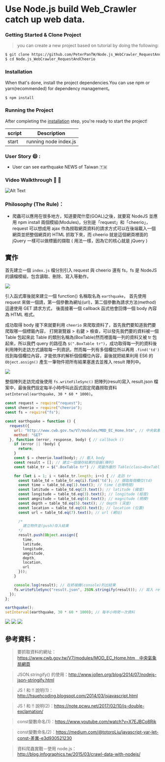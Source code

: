 # Use Node.js build Web_Crawler catch up web data.

### Getting Started & Clone Project
> you can create a new project based on tutorial by doing the following:

```bash
$ git clone https://github.com/PeterPanTW/Node.js_WebCrawler_RequestAndCheerio.git
$ cd Node.js_WebCrawler_RequestAndCheerio
```

### Installation
When that's done, install the project dependencies.You can use npm or yarn(recommended) for dependency management。

```bash
$ npm install
```

### Running the Project

After completing the [installation](#installation) step, you're ready to start the project!

| script | Description           |
| ------ | --------------------- |
| start  | running node index.js |


### User Story :smile: :
* User can see earthquake NEWS of Taiwan :taiwan:

### Video Walkthrough :movie_camera: :movie_camera:
![Alt Text](https://github.com/PeterPanTW/Node.js_WebCrawler_RequestAndCheerio/blob/master/DEMO_Node.js_WebCrawler_RequestAndCheerio.gif)


### Philosophy (The Rule)：
+ 爬蟲可以應用在很多地方，知道要爬什麼(GOAL)之後，就要寫 NodeJS 並應用 npm install 兩個模組(Modules)，分別是「request」和「cheerio」，request 可以想成用 ajax 作為撈取網頁資料的請求方式可以在後端載入一個網頁並把整個網頁的 HTML 抓取下來，而 cheerio 就是這個網頁裡面的 jQuery 一樣可以做標籤的擷取 ( 用法一樣，因為它的核心就是 jQuery )


## 實作
首先建立一個 `index.js` 檔分別引入 request 與 cheerio 還有 fs，fs 是 NodeJS 的讀檔模組，包含讀取、刪除、寫入等動作。

<img src="/img/01_安裝request&cheerio.jpg">

引入函式庫後就來建立一個 function() 名稱取名為 `earthquake`，
首先使用 request 來做一個請，第一個參數為網址(url)，第二個參數為請求方法(method)這邊使用 GET 請求方式，
後面接著一個 callback 函式他會回傳一個 body 內容為 HTML 格式。

成功取得 body 接下來就要利用 `cheerio` 來爬取資料了，首先我們要知道我們要爬取哪一個標籤內容，
打開瀏覽器 > 右鍵 > 檢查，可以發先我們要的資料被一個 Table 包起來此 Table 的類別名稱為(BoxTable)然而裡面每一列的資料又被 tr 包起來，所以我們 query 的路徑為 `$(".BoxTable tr")`，成功取得每一列的資料後利用陣列走訪方式讀取每一列資訊，然而每一列有多個欄位所以再用 `.find('td')` 找到每個欄位內容，才能依序的解析個個欄位內容，最後就把結果利用 ES6 的 `Object.assign()` 產生一筆物件把所有結果塞進去並推入 result 陣列中。

<img src="/img/02_開啟要抓取資料的網頁並選取Table.jpg">

整個陣列走訪完成後使用 `fs.writeFileSync()` 把陣列(result)寫入 result.json 檔案中，最後我們設定每半小時呼叫此函式固定爬蟲撈取資料 `setInterval(earthquake, 30 * 60 * 1000)`。

```js
const request = require("request");
const cheerio = require("cheerio");
const fs = require("fs");

const earthquake = function () {
  request({
    url: "http://www.cwb.gov.tw/V7/modules/MOD_EC_Home.htm", // 中央氣象局網頁
    method: "GET"
  }, function (error, response, body) { // callback ()
    if (error || !body) {
      return;
    }
    const $ = cheerio.load(body); // 載入 body
    const result = []; // 建立一個儲存結果的容器(陣列)
    const table_tr = $(".BoxTable tr") // 爬最外層的 Table(class=BoxTable) 中的 tr

    for (let i = 1; i < table_tr.length; i++) { // 走訪 tr
      const table_td = table_tr.eq(i).find('td'); // 擷取每個欄位(td)
      const time = table_td.eq(1).text(); // time (台灣時間)
      const latitude = table_td.eq(2).text(); // latitude (緯度)
      const longitude = table_td.eq(3).text(); // longitude (經度)
      const amgnitude = table_td.eq(4).text(); // magnitude (規模)
      const depth = table_td.eq(5).text(); // depth (深度)
      const location = table_td.eq(6).text(); // location (位置)
      const url = table_td.eq(7).text(); // url (網址)

      /*
        建立物件並(push)存入結果
      */
      result.push(Object.assign({
        time,
        latitude,
        longitude,
        amgnitude,
        depth,
        location,
        url
      }));
    }

    console.log(result); // 在終端機(console)列出結果
    fs.writeFileSync("result.json", JSON.stringify(result)); // 寫入 result.json 檔案
  });
};

earthquake();
setInterval(earthquake, 30 * 60 * 1000); // 每半小時爬一次資料
```

<img src="/img/03_確認可抓取到資料.jpg">
<img src="/img/04_確認可抓取到資料.jpg">
<img src="/img/05_確認result＿JSON資料.jpg">

## 參考資料：
> 要抓取資料的網址：https://www.cwb.gov.tw/V7/modules/MOD_EC_Home.htm　中央氣象局網頁

> JSON.stringify() 的使用：http://www.jollen.org/blog/2014/07/nodejs-json-stringify.html

> JS ! 和 !! 說明(1)：http://hsuehcoding.blogspot.com/2014/03/jsjavascript.html

> JS ! 和 !! 說明(2)：https://note.pcwu.net/2017/02/10/js-double-exclamation/

> const變數命名(1)：https://www.youtube.com/watch?v=X7EJBCo8Rik

> const變數命名(2)：https://medium.com/@totoroLiu/javascript-var-let-const-差異-e3d930521230

> 資料爬蟲實戰－使用 node.js：http://blog.infographics.tw/2015/03/crawl-data-with-nodejs/

